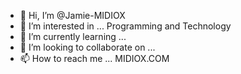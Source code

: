 - 👋 Hi, I’m @Jamie-MIDIOX
- 👀 I’m interested in ... Programming and Technology
- 🌱 I’m currently learning ...
- 💞️ I’m looking to collaborate on ...
- 📫 How to reach me ... MIDIOX.COM

<!---
Jamie-MIDIOX/Jamie-MIDIOX is a ✨ special ✨ repository because its `README.md` (this file) appears on your GitHub profile.
You can click the Preview link to take a look at your changes.
--->
